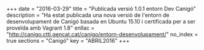 +++
date        = "2016-03-29"
title       = "Publicada versió 1.0.1 entorn Dev Canigó"
description = "Ha estat publicada una nova versió de l'entorn de desenvolupament de Canigó basada en Ubuntu 15.10 i certificada per a ser proveïda amb Vagrant 1.8"
enllac      = "http://canigo.ctti.gencat.cat/canigo/entorn-desenvolupament/"
no_index 	= true
sections    = "Canigó"
key         = "ABRIL2016"
+++
